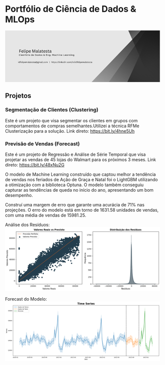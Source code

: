 # Portfólio de Ciência de Dados & MLOps

<p align="center">
  <img src="images/banner-pessoal.png">
</p>

## Projetos

### Segmentação de Clientes (Clustering)

Este é um projeto que visa segmentar os clientes em grupos com comportamentos de compras
semelhantes.Utilizei a técnica RFMe Clusterização para a solução. Link direto: https://bit.ly/4hne5Uh

### Previsão de Vendas (Forecast)

Este é um projeto de Regressão e Análise de Série Temporal que visa projetar as vendas de 45
lojas do Walmart para os próximos 3 meses. Link direto: https://bit.ly/48xNu2G

O modelo de Machine Learning construído que captou melhor a tendência de vendas nos feriados de Ação de Graça e Natal foi o LightGBM utilizando a otimização com a biblioteca Optuna. O modelo também conseguiu capturar as tendências de queda no início do ano, apresentando um bom desempenho.

Construí uma margem de erro que garante uma acurácia de 71% nas projeções. O erro do modelo está em torno de 1631.58 unidades de vendas, com uma média de vendas de 15981.25.

Análise dos Resíduos:<br>
<img src="images/real_predict.png">

Forecast do Modelo:<br>
<img src="images/results_serie_temporal.png">


